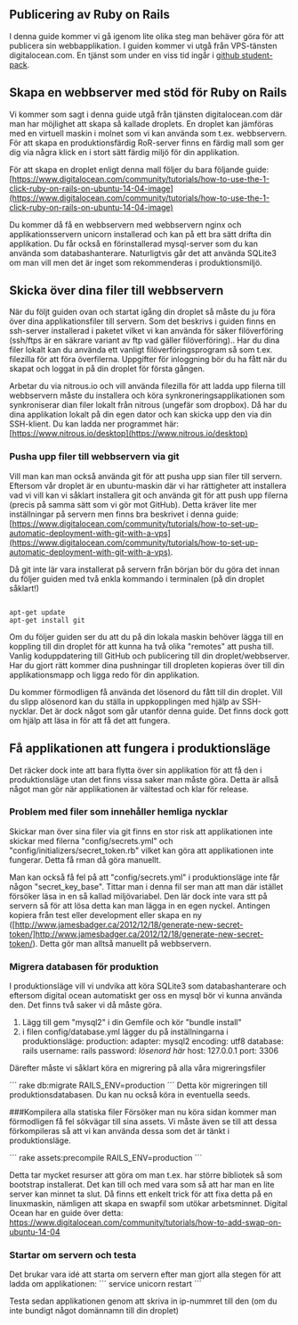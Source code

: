 ## Publicering av Ruby on Rails
I denna guide kommer vi gå igenom lite olika steg man behäver göra för att publicera sin webbapplikation. I guiden kommer vi utgå från VPS-tänsten digitalocean.com. En tjänst som under en viss tid ingår i [github student-pack](https://education.github.com/pack). 


## Skapa en webbserver med stöd för Ruby on Rails
Vi kommer som sagt i denna guide utgå från tjänsten digitalocean.com där man har möjlighet att skapa så kallade droplets. En droplet kan jämföras med en virtuell maskin i molnet som vi kan använda som t.ex. webbservern. För att skapa en produktionsfärdig RoR-server finns en färdig mall som ger dig via några klick en i stort sätt färdig miljö för din applikation.

För att skapa en droplet enligt denna mall följer du bara följande guide:
[https://www.digitalocean.com/community/tutorials/how-to-use-the-1-click-ruby-on-rails-on-ubuntu-14-04-image](https://www.digitalocean.com/community/tutorials/how-to-use-the-1-click-ruby-on-rails-on-ubuntu-14-04-image)

Du kommer då få en webbservern med webbservern nginx och applikationsservern unicorn installerad och kan på ett bra sätt drifta din applikation. Du får också en förinstallerad mysql-server som du kan använda som databashanterare. Naturligtvis går det att använda SQLite3 om man vill men det är inget som rekommenderas i produktionsmiljö.

## Skicka över dina filer till webbservern
När du följt guiden ovan och startat igång din droplet så måste du ju föra över dina applikationsfiler till servern. Som det beskrivs i guiden finns en ssh-server installerad i paketet vilket vi kan använda för säker filöverföring (ssh/ftps är en säkrare variant av ftp vad gäller filöverföring).. Har du dina filer lokalt kan du använda ett vanligt filöverföringsprogram så som t.ex. filezilla för att föra överfilerna. Uppgifter för inloggning bör du ha fått när du skapat och loggat in på din droplet för första gången.

Arbetar du via nitrous.io och vill använda filezilla för att ladda upp filerna till webbservern måste du installera och köra synkroneringsapplikationen som synkroniserar dian filer lokalt från nitrous (ungefär som dropbox). Då har du dina applikation lokalt på din egen dator och kan skicka upp den via din SSH-klient. Du kan ladda ner programmet här: [https://www.nitrous.io/desktop](https://www.nitrous.io/desktop)

### Pusha upp filer till webbservern via git
Vill man kan man också använda git för att pusha upp sian filer till servern. Eftersom vår droplet är en ubuntu-maskin där vi har rättigheter att installera vad vi vill kan vi såklart installera git och använda git för att push upp filerna (precis på samma sätt som vi gör mot GitHub). Detta kräver lite mer inställningar på servern men finns bra beskrivet i denna guide:
[https://www.digitalocean.com/community/tutorials/how-to-set-up-automatic-deployment-with-git-with-a-vps](https://www.digitalocean.com/community/tutorials/how-to-set-up-automatic-deployment-with-git-with-a-vps).

Då git inte lär vara installerat på servern från början bör du göra det innan du följer guiden med två enkla kommando i terminalen (på din droplet såklart!)

<pre><code>
apt-get update
apt-get install git
</code></pre>
Om du följer guiden ser du att du på din lokala maskin behöver lägga till en koppling till din droplet för att kunna ha två olika "remotes" att pusha till. Vanlig koduppdatering till GitHub och publicering till din droplet/webbserver. Har du gjort rätt kommer dina pushningar till dropleten kopieras över till din applikationsmapp och ligga redo för din applikation.

Du kommer förmodligen få använda det lösenord du fått till din droplet. Vill du slipp alösenord kan du ställa in uppkopplingen med hjälp av SSH-nycklar. Det är dock något som går utanför denna guide. Det finns dock gott om hjälp att läsa in för att få det att fungera.

## Få applikationen att fungera i produktionsläge
Det räcker dock inte att bara flytta över sin applikation för att få den i produktionsläge utan det finns vissa saker man måste göra. Detta är allså något man gör när applikationen är vältestad och klar för release.

### Problem med filer som innehåller hemliga nycklar
Skickar man över sina filer via git finns en stor risk att applikationen inte skickar med filerna "config/secrets.yml" och "config/initializers/secret_token.rb" vilket kan göra att applikationen inte fungerar. Detta få rman då göra manuellt.

Man kan också få fel på att "config/secrets.yml" i produktionsläge inte får någon "secret_key_base". Tittar man i denna fil ser man att man där istället försöker läsa in en så kallad miljövariabel. Den lär dock inte vara stt på servern så för att lösa detta kan man lägga in en egen nyckel. Antingen kopiera från test eller development eller skapa en ny ([http://www.jamesbadger.ca/2012/12/18/generate-new-secret-token/]http://www.jamesbadger.ca/2012/12/18/generate-new-secret-token/). Detta gör man alltså manuellt på webbservern.

### Migrera databasen för produktion
I produktionsläge vill vi undvika att köra SQLite3 som databashanterare och eftersom digital ocean automatiskt ger oss en mysql bör vi kunna använda den. Det finns två saker vi då måste göra.
1. Lägg till gem "mysql2" i din Gemfile och kör "bundle install"
2. i filen config/database.yml lägger du på inställningarna i produktionsläge:
	production:
	  adapter: mysql2
	  encoding: utf8
	  database: rails
	  username: rails
	  password: *lösenord här*
	  host: 127.0.0.1
	  port: 3306

Därefter måste vi såklart köra en migrering på alla våra migreringsfiler

´´´
rake db:migrate RAILS_ENV=production
´´´
Detta kör migreringen till produktionsdatabasen. Du kan nu också köra in eventuella seeds.

###Kompilera alla statiska filer
Försöker man nu köra sidan kommer man förmodligen få fel sökvägar till sina assets. Vi måste även se till att dessa förkompileras så att vi kan använda dessa som det är tänkt i produktionsläge.

´´´
rake assets:precompile RAILS_ENV=production
´´´

Detta tar mycket resurser att göra om man t.ex. har större bibliotek så som bootstrap installerat. Det kan till och med vara som så att har man en lite server kan minnet ta slut. Då finns ett enkelt trick för att fixa detta på en linuxmaskin, nämligen att skapa en swapfil som utökar arbetsminnet. Digital Ocean har en guide över detta:
https://www.digitalocean.com/community/tutorials/how-to-add-swap-on-ubuntu-14-04

### Startar om servern och testa
Det brukar vara idé att starta om servern efter man gjort alla stegen för att ladda om applikationen:
´´´
service unicorn restart
´´´

Testa sedan applikationen genom att skriva in ip-nummret till den (om du inte bundigt något domännamn till din droplet)